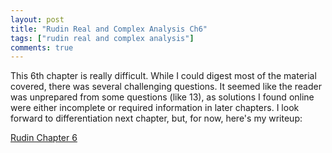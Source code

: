 ```yaml
---
layout: post
title: "Rudin Real and Complex Analysis Ch6"
tags: ["rudin real and complex analysis"]
comments: true
---
```


This 6th chapter is really difficult. While I could digest most of the material covered, there was several challenging questions. It seemed like the reader was unprepared from some questions (like 13), as solutions I found online were either incomplete or required information in later chapters. I look forward to differentiation next chapter, but, for now, here's my writeup:

[Rudin Chapter 6](../pdfs/rudin_rc_analysis/Rudin_Ch6.pdf)